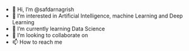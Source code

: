 - 👋 Hi, I’m @safdarnagrish
- 👀 I’m interested in Artificial Intelligence, machine Learning and Deep Learning
- 🌱 I’m currently learning Data Science
- 💞️ I’m looking to collaborate on 
- 📫 How to reach me 

<!---
safdarnagrish/safdarnagrish is a ✨ special ✨ repository because its `README.md` (this file) appears on your GitHub profile.
You can click the Preview link to take a look at your changes.
--->
